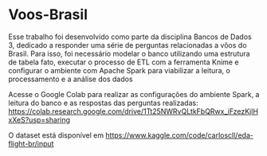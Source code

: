 # Voos-Brasil
Esse trabalho foi desenvolvido como parte da disciplina Bancos de Dados 3, dedicado a responder uma série de perguntas relacionadas a vôos do Brasil. Para isso, foi necessário modelar o banco utilizando uma estrutura de tabela fato, executar o processo de ETL com a ferramenta Knime e configurar o ambiente com Apache Spark para viabilizar a leitura, o processamento e a análise dos dados

Acesse o Google Colab para realizar as configurações do ambiente Spark, a leitura do banco e as respostas das perguntas realizadas: https://colab.research.google.com/drive/1Tt25NWRvQLtkFbQRwx_iFzezKjlHxXeS?usp=sharing

O dataset está disponível em https://www.kaggle.com/code/carloscll/eda-flight-br/input
